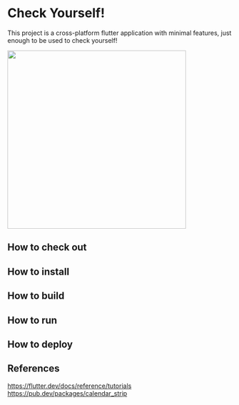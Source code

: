 # Check Yourself!
  This project is a cross-platform flutter application with minimal features, just enough to be used to check yourself!

<img src="/assets/images/icon-636×670-android.png" height="400px"/> 

## How to check out

## How to install

## How to build

## How to run 

## How to deploy


## References
https://flutter.dev/docs/reference/tutorials
https://pub.dev/packages/calendar_strip

